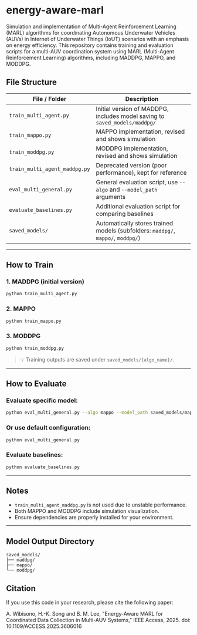 # energy-aware-marl
Simulation and implementation of Multi-Agent Reinforcement Learning (MARL) algorithms for coordinating Autonomous Underwater Vehicles (AUVs) in Internet of Underwater Things (IoUT) scenarios with an emphasis on energy efficiency.
This repository contains training and evaluation scripts for a multi-AUV coordination system using MARL (Multi-Agent Reinforcement Learning) algorithms, including MADDPG, MAPPO, and MODDPG.

## File Structure

| File / Folder                    | Description                                                                 |
|----------------------------------|-----------------------------------------------------------------------------|
| `train_multi_agent.py`          | Initial version of MADDPG, includes model saving to `saved_models/maddpg/` |
| `train_mappo.py`                | MAPPO implementation, revised and shows simulation                         |
| `train_moddpg.py`               | MODDPG implementation, revised and shows simulation                         |
| `train_multi_agent_maddpg.py`   | Deprecated version (poor performance), kept for reference                   |
| `eval_multi_general.py`         | General evaluation script, use `--algo` and `--model_path` arguments        |
| `evaluate_baselines.py`         | Additional evaluation script for comparing baselines                        |
| `saved_models/`                 | Automatically stores trained models (subfolders: `maddpg/`, `mappo/`, `moddpg/`) |

---

## How to Train

### 1. MADDPG (initial version)
```bash
python train_multi_agent.py
```

### 2. MAPPO
```bash
python train_mappo.py
```

### 3. MODDPG
```bash
python train_moddpg.py
```

> 💡 Training outputs are saved under `saved_models/{algo_name}/`.

---

## How to Evaluate

### Evaluate specific model:
```bash
python eval_multi_general.py --algo mappo --model_path saved_models/mappo
```

### Or use default configuration:
```bash
python eval_multi_general.py
```

### Evaluate baselines:
```bash
python evaluate_baselines.py
```

---

## Notes

- `train_multi_agent_maddpg.py` is not used due to unstable performance.
- Both MAPPO and MODDPG include simulation visualization.
- Ensure dependencies are properly installed for your environment.

---

## Model Output Directory

```
saved_models/
├── maddpg/
├── mappo/
└── moddpg/
```
## Citation

If you use this code in your research, please cite the following paper:

A. Wibisono, H.-K. Song and B. M. Lee,
"Energy-Aware MARL for Coordinated Data Collection in Multi-AUV Systems,"
IEEE Access, 2025. doi: 10.1109/ACCESS.2025.3606016

